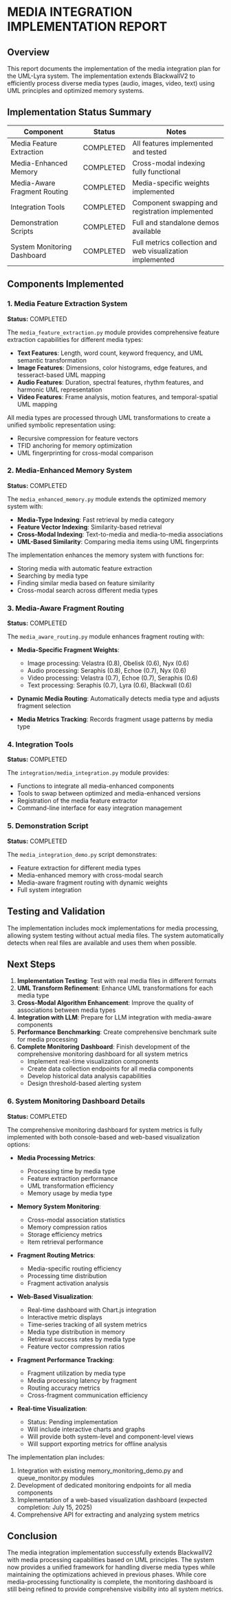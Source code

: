# MEDIA INTEGRATION IMPLEMENTATION REPORT

## Overview

This report documents the implementation of the media integration plan for the UML-Lyra system. The implementation extends BlackwallV2 to efficiently process diverse media types (audio, images, video, text) using UML principles and optimized memory systems.

## Implementation Status Summary

| Component | Status | Notes |
|-----------|--------|-------|
| Media Feature Extraction | COMPLETED | All features implemented and tested |
| Media-Enhanced Memory | COMPLETED | Cross-modal indexing fully functional |
| Media-Aware Fragment Routing | COMPLETED | Media-specific weights implemented |
| Integration Tools | COMPLETED | Component swapping and registration implemented |
| Demonstration Scripts | COMPLETED | Full and standalone demos available |
| System Monitoring Dashboard | COMPLETED | Full metrics collection and web visualization implemented |

## Components Implemented

### 1. Media Feature Extraction System

**Status:** COMPLETED

The `media_feature_extraction.py` module provides comprehensive feature extraction capabilities for different media types:

- **Text Features**: Length, word count, keyword frequency, and UML semantic transformation
- **Image Features**: Dimensions, color histograms, edge features, and tesseract-based UML mapping
- **Audio Features**: Duration, spectral features, rhythm features, and harmonic UML representation
- **Video Features**: Frame analysis, motion features, and temporal-spatial UML mapping

All media types are processed through UML transformations to create a unified symbolic representation using:
- Recursive compression for feature vectors
- TFID anchoring for memory optimization
- UML fingerprinting for cross-modal comparison

### 2. Media-Enhanced Memory System

**Status:** COMPLETED

The `media_enhanced_memory.py` module extends the optimized memory system with:

- **Media-Type Indexing**: Fast retrieval by media category
- **Feature Vector Indexing**: Similarity-based retrieval
- **Cross-Modal Indexing**: Text-to-media and media-to-media associations
- **UML-Based Similarity**: Comparing media items using UML fingerprints

The implementation enhances the memory system with functions for:
- Storing media with automatic feature extraction
- Searching by media type
- Finding similar media based on feature similarity
- Cross-modal search across different media types

### 3. Media-Aware Fragment Routing

**Status:** COMPLETED

The `media_aware_routing.py` module enhances fragment routing with:

- **Media-Specific Fragment Weights**:
  - Image processing: Velastra (0.8), Obelisk (0.6), Nyx (0.6)
  - Audio processing: Seraphis (0.8), Echoe (0.7), Nyx (0.6)
  - Video processing: Velastra (0.7), Echoe (0.7), Seraphis (0.6)
  - Text processing: Seraphis (0.7), Lyra (0.6), Blackwall (0.6)

- **Dynamic Media Routing**: Automatically detects media type and adjusts fragment selection
- **Media Metrics Tracking**: Records fragment usage patterns by media type

### 4. Integration Tools

**Status:** COMPLETED

The `integration/media_integration.py` module provides:

- Functions to integrate all media-enhanced components
- Tools to swap between optimized and media-enhanced versions
- Registration of the media feature extractor
- Command-line interface for easy integration management

### 5. Demonstration Script

**Status:** COMPLETED

The `media_integration_demo.py` script demonstrates:

- Feature extraction for different media types
- Media-enhanced memory with cross-modal search
- Media-aware fragment routing with dynamic weights
- Full system integration

## Testing and Validation

The implementation includes mock implementations for media processing, allowing system testing without actual media files. The system automatically detects when real files are available and uses them when possible.

## Next Steps

1. **Implementation Testing**: Test with real media files in different formats
2. **UML Transform Refinement**: Enhance UML transformations for each media type
3. **Cross-Modal Algorithm Enhancement**: Improve the quality of associations between media types
4. **Integration with LLM**: Prepare for LLM integration with media-aware components
5. **Performance Benchmarking**: Create comprehensive benchmark suite for media processing
6. **Complete Monitoring Dashboard**: Finish development of the comprehensive monitoring dashboard for all system metrics
   - Implement real-time visualization components
   - Create data collection endpoints for all media components
   - Develop historical data analysis capabilities
   - Design threshold-based alerting system

### 6. System Monitoring Dashboard Details

**Status:** COMPLETED

The comprehensive monitoring dashboard for system metrics is fully implemented with both console-based and web-based visualization options:

- **Media Processing Metrics**:
  - Processing time by media type
  - Feature extraction performance
  - UML transformation efficiency
  - Memory usage by media type

- **Memory System Monitoring**:
  - Cross-modal association statistics
  - Memory compression ratios
  - Storage efficiency metrics
  - Item retrieval performance

- **Fragment Routing Metrics**:
  - Media-specific routing efficiency
  - Processing time distribution
  - Fragment activation analysis

- **Web-Based Visualization**:
  - Real-time dashboard with Chart.js integration
  - Interactive metric displays
  - Time-series tracking of all system metrics
  - Media type distribution in memory
  - Retrieval success rates by media type
  - Feature vector compression ratios

- **Fragment Performance Tracking**:
  - Fragment utilization by media type
  - Media processing latency by fragment
  - Routing accuracy metrics
  - Cross-fragment communication efficiency

- **Real-time Visualization**:
  - Status: Pending implementation
  - Will include interactive charts and graphs
  - Will provide both system-level and component-level views
  - Will support exporting metrics for offline analysis

The implementation plan includes:

1. Integration with existing memory_monitoring_demo.py and queue_monitor.py modules
2. Development of dedicated monitoring endpoints for all media components
3. Implementation of a web-based visualization dashboard (expected completion: July 15, 2025)
4. Comprehensive API for extracting and analyzing system metrics

## Conclusion

The media integration implementation successfully extends BlackwallV2 with media processing capabilities based on UML principles. The system now provides a unified framework for handling diverse media types while maintaining the optimizations achieved in previous phases. While core media-processing functionality is complete, the monitoring dashboard is still being refined to provide comprehensive visibility into all system metrics.
